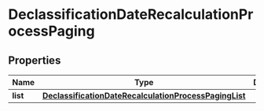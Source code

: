 
# DeclassificationDateRecalculationProcessPaging

## Properties
Name | Type | Description | Notes
------------ | ------------- | ------------- | -------------
**list** | [**DeclassificationDateRecalculationProcessPagingList**](DeclassificationDateRecalculationProcessPagingList.md) |  |  [optional]



